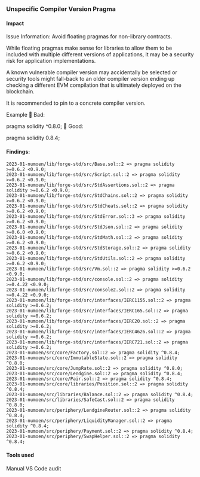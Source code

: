 ### Unspecific Compiler Version Pragma

#### Impact
Issue Information: 
Avoid floating pragmas for non-library contracts.

While floating pragmas make sense for libraries to allow them to be included with multiple different versions of applications, it may be a security risk for application implementations.

A known vulnerable compiler version may accidentally be selected or security tools might fall-back to an older compiler version ending up checking a different EVM compilation that is ultimately deployed on the blockchain.

It is recommended to pin to a concrete compiler version.

Example
🤦 Bad:

pragma solidity ^0.8.0;
🚀 Good:

pragma solidity 0.8.4;

#### Findings:
```
2023-01-numoen/lib/forge-std/src/Base.sol::2 => pragma solidity >=0.6.2 <0.9.0;
2023-01-numoen/lib/forge-std/src/Script.sol::2 => pragma solidity >=0.6.2 <0.9.0;
2023-01-numoen/lib/forge-std/src/StdAssertions.sol::2 => pragma solidity >=0.6.2 <0.9.0;
2023-01-numoen/lib/forge-std/src/StdChains.sol::2 => pragma solidity >=0.6.2 <0.9.0;
2023-01-numoen/lib/forge-std/src/StdCheats.sol::2 => pragma solidity >=0.6.2 <0.9.0;
2023-01-numoen/lib/forge-std/src/StdError.sol::3 => pragma solidity >=0.6.2 <0.9.0;
2023-01-numoen/lib/forge-std/src/StdJson.sol::2 => pragma solidity >=0.6.0 <0.9.0;
2023-01-numoen/lib/forge-std/src/StdMath.sol::2 => pragma solidity >=0.6.2 <0.9.0;
2023-01-numoen/lib/forge-std/src/StdStorage.sol::2 => pragma solidity >=0.6.2 <0.9.0;
2023-01-numoen/lib/forge-std/src/StdUtils.sol::2 => pragma solidity >=0.6.2 <0.9.0;
2023-01-numoen/lib/forge-std/src/Vm.sol::2 => pragma solidity >=0.6.2 <0.9.0;
2023-01-numoen/lib/forge-std/src/console.sol::2 => pragma solidity >=0.4.22 <0.9.0;
2023-01-numoen/lib/forge-std/src/console2.sol::2 => pragma solidity >=0.4.22 <0.9.0;
2023-01-numoen/lib/forge-std/src/interfaces/IERC1155.sol::2 => pragma solidity >=0.6.2;
2023-01-numoen/lib/forge-std/src/interfaces/IERC165.sol::2 => pragma solidity >=0.6.2;
2023-01-numoen/lib/forge-std/src/interfaces/IERC20.sol::2 => pragma solidity >=0.6.2;
2023-01-numoen/lib/forge-std/src/interfaces/IERC4626.sol::2 => pragma solidity >=0.6.2;
2023-01-numoen/lib/forge-std/src/interfaces/IERC721.sol::2 => pragma solidity >=0.6.2;
2023-01-numoen/src/core/Factory.sol::2 => pragma solidity ^0.8.4;
2023-01-numoen/src/core/ImmutableState.sol::2 => pragma solidity ^0.8.0;
2023-01-numoen/src/core/JumpRate.sol::2 => pragma solidity ^0.8.0;
2023-01-numoen/src/core/Lendgine.sol::2 => pragma solidity ^0.8.4;
2023-01-numoen/src/core/Pair.sol::2 => pragma solidity ^0.8.4;
2023-01-numoen/src/core/libraries/Position.sol::2 => pragma solidity ^0.8.4;
2023-01-numoen/src/libraries/Balance.sol::2 => pragma solidity ^0.8.4;
2023-01-numoen/src/libraries/SafeCast.sol::2 => pragma solidity ^0.8.0;
2023-01-numoen/src/periphery/LendgineRouter.sol::2 => pragma solidity ^0.8.4;
2023-01-numoen/src/periphery/LiquidityManager.sol::2 => pragma solidity ^0.8.4;
2023-01-numoen/src/periphery/Payment.sol::2 => pragma solidity ^0.8.4;
2023-01-numoen/src/periphery/SwapHelper.sol::2 => pragma solidity ^0.8.4;
```
#### Tools used
Manual VS Code audit